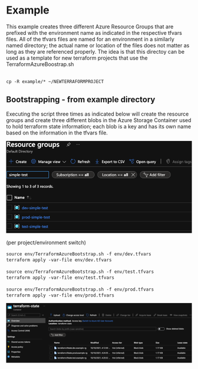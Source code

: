 # Example

This example creates three different Azure Resource Groups that are prefixed with the environment name as indicated in the respective tfvars files.  All of the tfvars files are named for an environment in a similarly named directory; the actual name or location of the files does not matter as long as they are referenced properly.  The idea is that this directoy can be used as a template for new terraform projects that use the TerraformAzureBoostrap.sh

```

cp -R example/* ~/NEWTERRAFORMPROJECT

```

## Bootstrapping - from example directory
Executing the script three times as indicated below will create the resource groups and create three different blobs in the Azure Storage Container used to hold terraform state information; each blob is a key and has its own name based on the information in the tfvars file.

![Simple Test Resoruce Groups](../rg.png)

(per project/environment switch)

```
source env/TerraformAzureBootstrap.sh -f env/dev.tfvars
terraform apply -var-file env/dev.tfvars

source env/TerraformAzureBootstrap.sh -f env/test.tfvars
terraform apply -var-file env/test.tfvars

source env/TerraformAzureBootstrap.sh -f env/prod.tfvars
terraform apply -var-file env/prod.tfvars

```

![Terraform State in Azure Container](../state.png)
